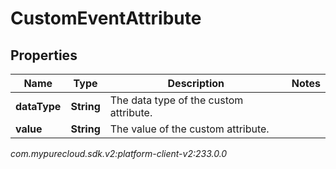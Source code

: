 # CustomEventAttribute


## Properties

| Name | Type | Description | Notes |
| ------------ | ------------- | ------------- | ------------- |
| **dataType** | **String** | The data type of the custom attribute. |  |
| **value** | **String** | The value of the custom attribute. |  |




_com.mypurecloud.sdk.v2:platform-client-v2:233.0.0_
